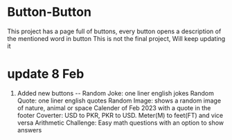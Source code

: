 # Button-Button
This project has a page full of buttons, every button opens a description of the mentioned word in button
This is not the final project, Will keep updating it
# update 8 Feb
1. Added new buttons -- 
Random Joke: one liner english jokes
Random Quote: one liner english quotes
Random Image: shows a random image of nature, animal or space
Calender of Feb 2023 with a quote in the footer
Coverter: USD to PKR, PKR to USD. Meter(M) to feet(FT) and vice versa
Arithmetic Challenge: Easy math questions with an option to show answers
